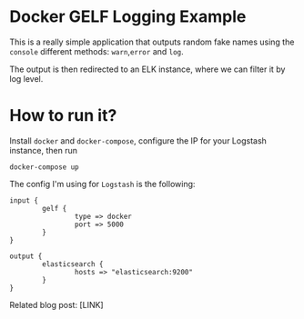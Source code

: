 # Docker GELF Logging Example

This is a really simple application that outputs random fake names using
the `console` different methods: `warn`,`error` and `log`.

The output is then redirected to an ELK instance, where we can
filter it by log level.

# How to run it?
Install `docker` and `docker-compose`, configure the IP for
your Logstash instance, then run

`docker-compose up`

The config I'm using for `Logstash` is the following:

```
input {
        gelf {
                type => docker
                port => 5000
        }
}

output {
        elasticsearch {
                hosts => "elasticsearch:9200"
        }
}
```

Related blog post: [LINK]
